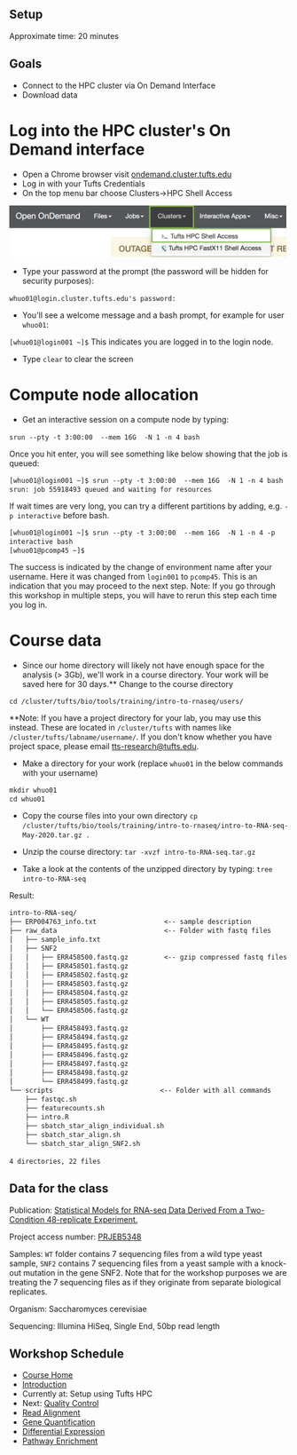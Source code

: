 ## Setup

Approximate time: 20 minutes

## Goals
- Connect to the HPC cluster via On Demand Interface
- Download data

# Log into the HPC cluster's On Demand interface
- Open a Chrome browser visit [ondemand.cluster.tufts.edu](ondemand.cluster.tufts.edu)
- Log in with your Tufts Credentials
- On the top menu bar choose Clusters->HPC Shell Access

<img src="../img/od_terminal.png" width="500">

- Type your password at the prompt (the password will be hidden for security purposes):

`whuo01@login.cluster.tufts.edu's password:`

- You'll see a welcome message and a bash prompt, for example for user `whuo01`:

`[whuo01@login001 ~]$`
This indicates you are logged in to the login node.

- Type `clear` to clear the screen

# Compute node allocation
- Get an interactive session on a compute node by typing:

`srun --pty -t 3:00:00  --mem 16G  -N 1 -n 4 bash`

Once you hit enter, you will see something like below showing that the job is queued:
```
[whuo01@login001 ~]$ srun --pty -t 3:00:00  --mem 16G  -N 1 -n 4 bash
srun: job 55918493 queued and waiting for resources
```
If wait times are very long, you can try a different partitions by adding, e.g. `-p interactive` before bash.

```
[whuo01@login001 ~]$ srun --pty -t 3:00:00  --mem 16G  -N 1 -n 4 -p interactive bash
[whuo01@pcomp45 ~]$
```

The success is indicated by the change of environment name after your username. Here it was changed from `login001` to `pcomp45`. 
This is an indication that you may proceed to the next step.
Note: If you go through this workshop in multiple steps, you will have to rerun this step each time you log in.

# Course data
- Since our home directory will likely not have enough space for the analysis (> 3Gb), we'll work in a course directory. 
Your work will be saved here for 30 days.**  Change to the course directory

```
cd /cluster/tufts/bio/tools/training/intro-to-rnaseq/users/
```

**Note: If you have a project directory for your lab, you may use this instead.
These are located in `/cluster/tufts` with names like `/cluster/tufts/labname/username/`.
If you don't know whether you have project space, please email [tts-research@tufts.edu](mailto:tts-research@tufts.edu).

- Make a directory for your work (replace `whuo01` in the below commands with your username)
```
mkdir whuo01
cd whuo01
```

- Copy the course files into your own directory
`cp /cluster/tufts/bio/tools/training/intro-to-rnaseq/intro-to-RNA-seq-May-2020.tar.gz .`

- Unzip the course directory:
`tar -xvzf intro-to-RNA-seq.tar.gz`

- Take a look at the contents of the unzipped directory by typing:
`tree intro-to-RNA-seq`

Result:
```
intro-to-RNA-seq/
├── ERP004763_info.txt                 <-- sample description
├── raw_data                           <-- Folder with fastq files
│   ├── sample_info.txt
│   ├── SNF2
│   │   ├── ERR458500.fastq.gz         <-- gzip compressed fastq files
│   │   ├── ERR458501.fastq.gz
│   │   ├── ERR458502.fastq.gz
│   │   ├── ERR458503.fastq.gz
│   │   ├── ERR458504.fastq.gz
│   │   ├── ERR458505.fastq.gz
│   │   └── ERR458506.fastq.gz
│   └── WT
│       ├── ERR458493.fastq.gz
│       ├── ERR458494.fastq.gz
│       ├── ERR458495.fastq.gz
│       ├── ERR458496.fastq.gz
│       ├── ERR458497.fastq.gz
│       ├── ERR458498.fastq.gz
│       └── ERR458499.fastq.gz
└── scripts                           <-- Folder with all commands
    ├── fastqc.sh
    ├── featurecounts.sh
    ├── intro.R
    ├── sbatch_star_align_individual.sh
    ├── sbatch_star_align.sh
    └── sbatch_star_align_SNF2.sh

4 directories, 22 files
```

## Data for the class

Publication: [Statistical Models for RNA-seq Data Derived From a Two-Condition 48-replicate Experiment.](https://pubmed.ncbi.nlm.nih.gov/26206307/?utm_source=gquery&utm_medium=referral&utm_campaign=CitationSensor)

Project access number: [PRJEB5348](https://www.ncbi.nlm.nih.gov/bioproject/PRJEB5348)

Samples: `WT` folder contains 7 sequencing files from a wild type yeast sample, `SNF2` contains 7 sequencing files from a yeast sample with a knock-out mutation in the gene SNF2.
Note that for the workshop purposes we are treating the 7 sequencing files as if they originate from separate biological replicates.

Organism: Saccharomyces cerevisiae

Sequencing: Illumina HiSeq, Single End, 50bp read length


## Workshop Schedule
- [Course Home](../README.md)
- [Introduction](slides/RNAseq_intro_RB_28May20.pdf)
- Currently at: Setup using Tufts HPC
- Next: [Quality Control](02_Quality_Control.md)
- [Read Alignment](03_Read_Alignment.md)
- [Gene Quantification](04_Gene_Quantification.md)
- [Differential Expression](05_Differential_Expression.md)
- [Pathway Enrichment](06_Pathway_Enrichment.md)

